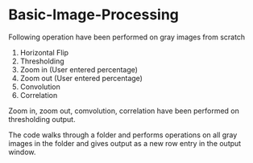 # Basic-Image-Processing
Following operation have been performed on gray images from scratch
1. Horizontal Flip
2. Thresholding
3. Zoom in (User entered percentage)
4. Zoom out (User entered percentage)
5. Convolution
6. Correlation

Zoom in, zoom out, comvolution, correlation have been performed on thresholding output.

The code walks through a folder and performs operations on all gray images in the folder and gives output as a new row entry in the output window.
